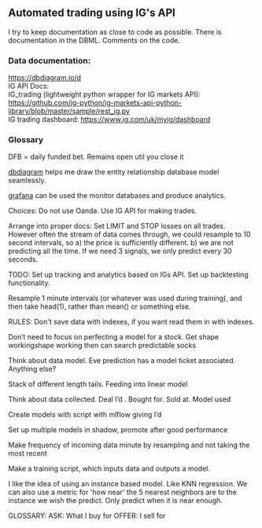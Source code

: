 ## Automated trading using IG's API

I try to keep documentation as close to code as possible. 
There is documentation in the DBML. Comments on the code. 

### Data documentation: 
https://dbdiagram.io/d  
IG API Docs:  
IG_trading (lightweight python wrapper for IG markets API): https://github.com/ig-python/ig-markets-api-python-library/blob/master/sample/rest_ig.py  
IG trading dashboard: https://www.ig.com/uk/myig/dashboard

### Glossary
DFB = daily funded bet. Remains open util you close it

[dbdiagram](https://dbdiagram.io/d/62949e0cf040f104c1bff2c0) helps me draw the entity relationship database model seamlessly. 

[grafana](https://citrez.grafana.net/a/grafana-easystart-app/?src=hg_notification_trial) can be used the monitor databases and produce analytics. 

Choices:
Do not use Oanda. Use IG API for making trades. 

Arrange into proper docs:
Set LIMIT and STOP losses on all trades.
However often the stream of data comes through, we could resample to 10 second intervals, so a) the price is sufficiently different. b) we are not predicting all the time. If we need 3 signals, we only predict every 30 seconds. 

TODO:
Set up tracking and analytics based on IGs API.
Set up backtesting functionality.

Resample 1 minute intervals (or whatever was used during training), and then take head(1), rather than mean() or something else.

RULES:
Don't save data with indexes, if you want read them in with indexes. 


Don’t need to focus on perfecting a model for a stock. Get shape workingshape working then can search predictable socks

Think about data model. Eve prediction has a model ticket associated. Anything else?

Stack of different length tails. Feeding into linear model

Think about data collected. Deal I’d . Bought for. Sold at. Model used

Create models with script with mlflow giving I’d

Set up multiple models in shadow, promote after good performance

Make frequency of incoming data minute by resampling and not taking the most recent

Make a training script, which inputs data and outputs a model. 

I like the idea of using an instance based model. Like KNN regression. We can also use a metric for 'how near' the 5 nearest neighbors are to the instance we wish the predict. Only predict when it is near enough. 

GLOSSARY:
ASK: What I buy for
OFFER: I sell for











